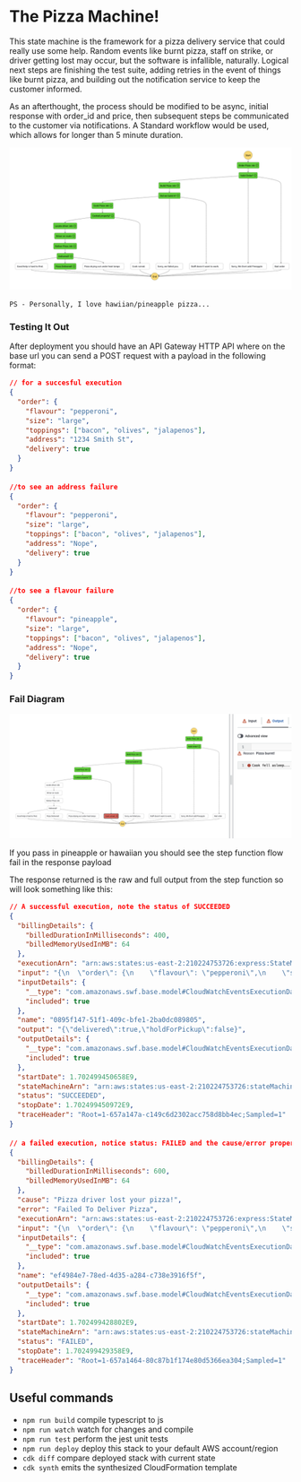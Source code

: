 # The Pizza Machine!

This state machine is the framework for a pizza delivery service that could really use some help.  Random events like burnt pizza, staff on strike, or driver getting lost may occur, but the software is infallible, naturally.  Logical next steps are finishing the test suite, adding retries in the event of things like burnt pizza, and building out the notification service to keep the customer informed.

As an afterthought, the process should be modified to be async, initial response with order_id and price, then subsequent steps be communicated to the customer via notifications.  A Standard workflow would be used, which allows for longer than 5 minute duration.

![Architecture](img/Architecture.png)

`PS - Personally, I love hawiian/pineapple pizza...`

### Testing It Out

After deployment you should have an API Gateway HTTP API where on the base url you can send a POST request with a payload in the following format:

```json
// for a succesful execution
{
  "order": {
    "flavour": "pepperoni",
    "size": "large",
    "toppings": ["bacon", "olives", "jalapenos"],
    "address": "1234 Smith St",
    "delivery": true
  }
}

//to see an address failure
{
  "order": {
    "flavour": "pepperoni",
    "size": "large",
    "toppings": ["bacon", "olives", "jalapenos"],
    "address": "Nope",
    "delivery": true
  }
}

//to see a flavour failure
{
  "order": {
    "flavour": "pineapple",
    "size": "large",
    "toppings": ["bacon", "olives", "jalapenos"],
    "address": "Nope",
    "delivery": true
  }
}
```

### Fail Diagram


![Architecture](img/PizzaFail.png)

If you pass in pineapple or hawaiian you should see the step function flow fail in the response payload

The response returned is the raw and full output from the step function so will look something like this:

```json
// A successful execution, note the status of SUCCEEDED
{
  "billingDetails": {
    "billedDurationInMilliseconds": 400,
    "billedMemoryUsedInMB": 64
  },
  "executionArn": "arn:aws:states:us-east-2:210224753726:express:StateMachine2E01A3A5-URsMbJzjRViU:0895f147-51f1-409c-bfe1-2ba0dc089805:048831ab-4a1a-4510-a782-cdf965fd4d53",
  "input": "{\n  \"order\": {\n    \"flavour\": \"pepperoni\",\n    \"size\": \"large\",\n    \"toppings\": [\"bacon\", \"olives\", \"jalapenos\"],\n    \"address\": \"1234 Smith St\",\n    \"delivery\": true\n  }\n}",
  "inputDetails": {
    "__type": "com.amazonaws.swf.base.model#CloudWatchEventsExecutionDataDetails",
    "included": true
  },
  "name": "0895f147-51f1-409c-bfe1-2ba0dc089805",
  "output": "{\"delivered\":true,\"holdForPickup\":false}",
  "outputDetails": {
    "__type": "com.amazonaws.swf.base.model#CloudWatchEventsExecutionDataDetails",
    "included": true
  },
  "startDate": 1.702499450658E9,
  "stateMachineArn": "arn:aws:states:us-east-2:210224753726:stateMachine:StateMachine2E01A3A5-URsMbJzjRViU",
  "status": "SUCCEEDED",
  "stopDate": 1.702499450972E9,
  "traceHeader": "Root=1-657a147a-c149c6d2302acc758d8bb4ec;Sampled=1"
}

// a failed execution, notice status: FAILED and the cause/error properties
{
  "billingDetails": {
    "billedDurationInMilliseconds": 600,
    "billedMemoryUsedInMB": 64
  },
  "cause": "Pizza driver lost your pizza!",
  "error": "Failed To Deliver Pizza",
  "executionArn": "arn:aws:states:us-east-2:210224753726:express:StateMachine2E01A3A5-URsMbJzjRViU:ef4984e7-78ed-4d35-a284-c738e3916f5f:9700599e-1049-44c5-8e2a-9754071b65ce",
  "input": "{\n  \"order\": {\n    \"flavour\": \"pepperoni\",\n    \"size\": \"large\",\n    \"toppings\": [\"bacon\", \"olives\", \"jalapenos\"],\n    \"address\": \"1234 Smith St\",\n    \"delivery\": true\n  }\n}",
  "inputDetails": {
    "__type": "com.amazonaws.swf.base.model#CloudWatchEventsExecutionDataDetails",
    "included": true
  },
  "name": "ef4984e7-78ed-4d35-a284-c738e3916f5f",
  "outputDetails": {
    "__type": "com.amazonaws.swf.base.model#CloudWatchEventsExecutionDataDetails",
    "included": true
  },
  "startDate": 1.702499428802E9,
  "stateMachineArn": "arn:aws:states:us-east-2:210224753726:stateMachine:StateMachine2E01A3A5-URsMbJzjRViU",
  "status": "FAILED",
  "stopDate": 1.702499429358E9,
  "traceHeader": "Root=1-657a1464-80c87b1f174e80d5366ea304;Sampled=1"
}
```

## Useful commands

 * `npm run build`   compile typescript to js
 * `npm run watch`   watch for changes and compile
 * `npm run test`    perform the jest unit tests
 * `npm run deploy`      deploy this stack to your default AWS account/region
 * `cdk diff`        compare deployed stack with current state
 * `cdk synth`       emits the synthesized CloudFormation template
